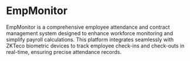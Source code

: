 # EmpMonitor
EmpMonitor is a comprehensive employee attendance and contract management system designed to enhance workforce monitoring and simplify payroll calculations. This platform integrates seamlessly with ZKTeco biometric devices to track employee check-ins and check-outs in real-time, ensuring precise attendance records.
